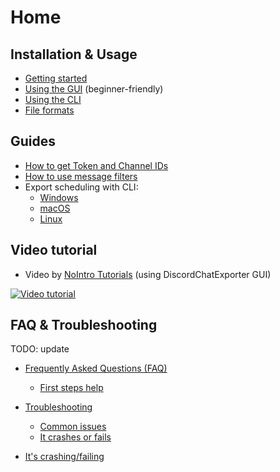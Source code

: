 # Home

## Installation & Usage

- [Getting started](Getting-started.md)
- [Using the GUI](Using-the-GUI.md) (beginner-friendly)
- [Using the CLI](Using-the-CLI.md)
- [File formats](Getting-started.md)

## Guides

- [How to get Token and Channel IDs](Token-and-IDs.md)
- [How to use message filters](Message-filters.md)
- Export scheduling with CLI:
  - [Windows](Scheduling-Windows.md)
  - [macOS](Scheduling-MacOS.md)
  - [Linux](Scheduling-Linux.md)

## Video tutorial

- Video by [NoIntro Tutorials](https://youtube.com/channel/UCFezKSxdNKJe77-hYiuXu3Q) (using DiscordChatExporter GUI)

[![Video tutorial](https://i.ytimg.com/vi/jjtu0VQXV7I/hqdefault.jpg)](https://youtube.com/watch?v=jjtu0VQXV7I)

## FAQ & Troubleshooting

TODO: update

- [Frequently Asked Questions (FAQ)](FAQ.md)
  - [First steps help](FAQ.md#first-steps)
- [Troubleshooting](Troubleshooting.md)

  - [Common issues](Troubleshooting.md#common-issues)
  - [It crashes or fails](Troubleshooting.md#it-crashes-or-fails)

- [It's crashing/failing](Troubleshooting.md#DCE-is-crashingfailing)
